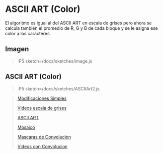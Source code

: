 # ASCII ART (Color)

El algoritmo es igual al del ASCII ART en escala de grises pero ahora
se calcula también el promedio de R, G y B de cada bloque y se le asigna
ese color a los caracteres. 

## Imagen

> :P5 sketch=/docs/sketches/image.js

## ASCII ART (Color)

> :P5 sketch=/docs/sketches/ASCIIArt2.js

> [Modificaciones Simples](/docs/workshops/ImagingFolder/simpleMods)
>
> [Videos escala de grises](/docs/workshops/ImagingFolder/videosGrises)
>
> [ASCII ART](/docs/workshops/ImagingFolder/ASCIIART)
>
> [Mosaico](/docs/workshops/ImagingFolder/mosaico)
>
> [Mascaras de Convolucion](/docs/workshops/ImagingFolder/convolutionMatrix)
>
> [Videos con Convolucion](/docs/workshops/ImagingFolder/videoConvolution)